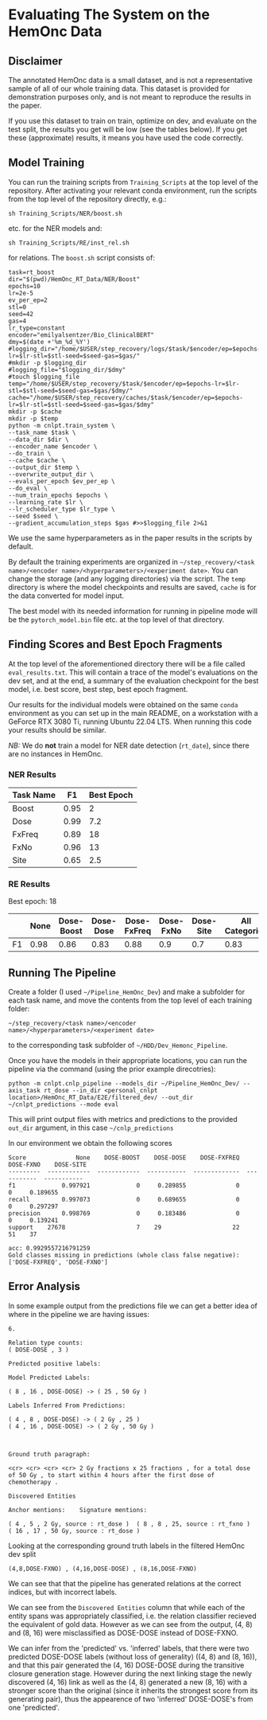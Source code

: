 # Evaluating The System on the HemOnc Data

## Disclaimer

The annotated HemOnc data is a small dataset, and is not a representative sample of all of our whole training data.
This dataset is provided for demonstration purposes only,
and is not meant to reproduce the results in the paper. 

If you use this dataset to train on train, optimize on dev, and evaluate on the test split, the results you get will be low (see the tables below). If you get these (approximate) results, it means you have used the code correctly.

## Model Training

You can run the training scripts from `Training_Scripts` at the top level of the repository.
After activating your relevant conda environment,
run the scripts from the top level of the repository directly, e.g.:
```
sh Training_Scripts/NER/boost.sh
```
etc. for the NER models and:
```
sh Training_Scripts/RE/inst_rel.sh
```
for relations.  The `boost.sh` script consists of:
```
task=rt_boost
dir="$(pwd)/HemOnc_RT_Data/NER/Boost"
epochs=10
lr=2e-5
ev_per_ep=2
stl=0
seed=42
gas=4
lr_type=constant
encoder="emilyalsentzer/Bio_ClinicalBERT"
dmy=$(date +'%m_%d_%Y')
#logging_dir="/home/$USER/step_recovery/logs/$task/$encoder/ep=$epochs-lr=$lr-stl=$stl-seed=$seed-gas=$gas/"
#mkdir -p $logging_dir
#logging_file="$logging_dir/$dmy"
#touch $logging_file
temp="/home/$USER/step_recovery/$task/$encoder/ep=$epochs-lr=$lr-stl=$stl-seed=$seed-gas=$gas/$dmy/"
cache="/home/$USER/step_recovery/caches/$task/$encoder/ep=$epochs-lr=$lr-stl=$stl-seed=$seed-gas=$gas/$dmy"
mkdir -p $cache
mkdir -p $temp
python -m cnlpt.train_system \
--task_name $task \
--data_dir $dir \
--encoder_name $encoder \
--do_train \
--cache $cache \
--output_dir $temp \
--overwrite_output_dir \
--evals_per_epoch $ev_per_ep \
--do_eval \
--num_train_epochs $epochs \
--learning_rate $lr \
--lr_scheduler_type $lr_type \
--seed $seed \
--gradient_accumulation_steps $gas #>>$logging_file 2>&1
```

We use the same hyperparameters as in the paper results in the scripts by default.


By default the training experiments are organized
in `~/step_recovery/<task name>/<encoder name>/<hyperparameters>/<experiment date>`.
You can change the storage (and any logging directories) via the script.
The `temp` directory is where the model checkpoints and results are saved,
`cache` is for the data converted for model input.  

The best model with its needed information for running in pipeline mode
will be the `pytorch_model.bin` file etc. at the top level of that directory.  

## Finding Scores and Best Epoch Fragments

At the top level of the aforementioned directory there will be a file called `eval_results.txt`.
This will contain a trace of the model's evaluations on the dev set,
and at the end, a summary of the evaluation checkpoint for the best model,
i.e. best score, best step, best epoch fragment.

Our results for the individual models were obtained on
the same `conda` environment as you can set up in the main README,
on a workstation with a GeForce RTX 3080 Ti, running Ubuntu 22.04 LTS.
When running this code your results should be similar.

*NB:* We do **not** train a model for NER date detection (`rt_date`),
since there are no instances in HemOnc.

### NER Results

| Task Name | F1   | Best Epoch  |
|-----------|------|---------------------|
| Boost     | 0.95 | 2                   |
| Dose      | 0.99 | 7.2                 |
| FxFreq    | 0.89 | 18                  |
| FxNo      | 0.96 | 13                  |
| Site      | 0.65 | 2.5                 |

### RE Results

Best epoch: 18

|    | None | Dose-Boost | Dose-Dose | Dose-FxFreq | Dose-FxNo | Dose-Site | All Categories |
|----|------|------------|-----------|-------------|-----------|-----------|----------------|
| F1 | 0.98 | 0.86       | 0.83      | 0.88        | 0.9       | 0.7       | 0.83           |

## Running The Pipeline

Create a folder (I used `~/Pipeline_HemOnc_Dev`) and make a subfolder for each task name,
and move the contents from the top level of each training folder: 
```
~/step_recovery/<task name>/<encoder name>/<hyperparameters>/<experiment date>
```
to the corresponding task subfolder of `~/HDD/Dev_Hemonc_Pipeline`. 

Once you have the models in their appropriate locations,
you can run the pipeline via the command (using the prior example direcotries):

```
python -m cnlpt.cnlp_pipeline --models_dir ~/Pipeline_HemOnc_Dev/ --axis_task rt_dose --in_dir <personal_cnlpt location>/HemOnc_RT_Data/E2E/filtered_dev/ --out_dir ~/cnlpt_predictions --mode eval
```
This will print output files with metrics and predictions to the provided `out_dir` argument,
in this case `~/cnlp_predictions`

In our environment we obtain the following scores
```
Score              None    DOSE-BOOST    DOSE-DOSE    DOSE-FXFREQ    DOSE-FXNO    DOSE-SITE
---------  ------------  ------------  -----------  -------------  -----------  -----------
f1             0.997921             0     0.289855              0            0     0.189655
recall         0.997073             0     0.689655              0            0     0.297297
precision      0.998769             0     0.183486              0            0     0.139241
support    27678                    7    29                    22           51    37

acc: 0.9929557216791259
Gold classes missing in predictions (whole class false negative): ['DOSE-FXFREQ', 'DOSE-FXNO']
```

## Error Analysis

In some example output from the predictions file we can get a better idea of where in the pipeline we are having issues:


```
6.

Relation type counts:
( DOSE-DOSE , 3 )

Predicted positive labels:

Model Predicted Labels:

( 8 , 16 , DOSE-DOSE) -> ( 25 , 50 Gy )

Labels Inferred From Predictions:

( 4 , 8 , DOSE-DOSE) -> ( 2 Gy , 25 )
( 4 , 16 , DOSE-DOSE) -> ( 2 Gy , 50 Gy )



Ground truth paragraph:

<cr> <cr> <cr> <cr> 2 Gy fractions x 25 fractions , for a total dose of 50 Gy , to start within 4 hours after the first dose of chemotherapy .

Discovered Entities

Anchor mentions:	Signature mentions:

( 4 , 5 , 2 Gy, source : rt_dose )	( 8 , 8 , 25, source : rt_fxno )
( 16 , 17 , 50 Gy, source : rt_dose )			

```

Looking at the corresponding ground truth labels in the filtered HemOnc dev split
```
(4,8,DOSE-FXNO) , (4,16,DOSE-DOSE) , (8,16,DOSE-FXNO)
```

We can see that that the pipeline has generated relations at the correct indices,
but with incorrect labels.

We can see from the `Discovered Entities` column that while each of the entity spans
was appropriately classified,
i.e. the relation classifier recieved the equivalent of gold data.
However as we can see from the output,
(4, 8) and (8, 16) were misclassified as DOSE-DOSE instead of DOSE-FXNO.

We can infer from the 'predicted' vs. 'inferred' labels,
that there were two predicted DOSE-DOSE labels (without loss of generality)
((4, 8) and (8, 16)),
and that this pair generated the (4, 16)
DOSE-DOSE during the transitive closure generation stage.
However during the next linking stage the newly discovered
(4, 16) link as well as the (4, 8) generated a new (8, 16)
with a stronger score than the original (since it inherits the strongest score from its generating pair),
thus the appearence of two 'inferred' DOSE-DOSE's from one 'predicted'.
